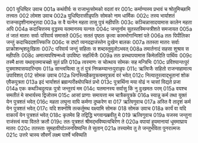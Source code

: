 001	युधिष्ठिर उवाच
001a	कथंवीर्यः स राजाभूत्सोमको वदतां वर
001c	कर्माण्यस्य प्रभावं च श्रोतुमिच्छामि तत्त्वतः
002	लोमश उवाच
002a	युधिष्ठिरासीन्नृपतिः सोमको नाम धार्मिकः
002c	तस्य भार्याशतं राजन्सदृशीनामभूत्तदा
003a	स वै यत्नेन महता तासु पुत्रं महीपतिः
003c	कञ्चिन्नासादयामास कालेन महता अपि
004a	कदाचित्तस्य वृद्धस्य यतमानस्य यत्नतः
004c	जन्तुर्नाम सुतस्तस्मिन्स्त्रीशते समजायत
005a	तं जातं मातरः सर्वाः परिवार्य समासते
005c	सततं पृष्ठतः कृत्वा कामभोगान्विशां पते
006a	ततः पिपीलिका जन्तुं कदाचिददशत्स्फिजि
006c	स दष्टो व्यनदद्राजंस्तेन दुःखेन बालकः
007a	ततस्ता मातरः सर्वाः प्राक्रोशन्भृशदुःखिताः
007c	परिवार्य जन्तुं सहिताः स शब्दस्तुमुलोऽभवत्
008a	तमार्तनादं सहसा शुश्राव स महीपतिः
008c	अमात्यपरिषन्मध्ये उपविष्टः सहर्त्विजैः
009a	ततः प्रस्थापयामास किमेतदिति पार्थिवः
009c	तस्मै क्षत्ता यथावृत्तमाचचक्षे सुतं प्रति
010a	त्वरमाणः स चोत्थाय सोमकः सह मन्त्रिभिः
010c	प्रविश्यान्तःपुरं पुत्रमाश्वासयदरिन्दमः
011a	सान्त्वयित्वा तु तं पुत्रं निष्क्रम्यान्तःपुरान्नृपः
011c	ऋत्विजैः सहितो राजन्सहामात्य उपाविशत्
012	सोमक उवाच
012a	धिगस्त्विहैकपुत्रत्वमपुत्रत्वं वरं भवेत्
012c	नित्यातुरत्वाद्भूतानां शोक एवैकपुत्रता
013a	इदं भार्याशतं ब्रह्मन्परीक्ष्योपचितं प्रभो
013c	पुत्रार्थिना मया वोढं न चासां विद्यते प्रजा
014a	एकः कथञ्चिदुत्पन्नः पुत्रो जन्तुरयं मम
014c	यतमानस्य सर्वासु किं नु दुःखमतः परम्
015a	वयश्च समतीतं मे सभार्यस्य द्विजोत्तम
015c	आसां प्राणाः समायत्ता मम चात्रैकपुत्रके
016a	स्यान्नु कर्म तथा युक्तं येन पुत्रशतं भवेत्
016c	महता लघुना वापि कर्मणा दुष्करेण वा
017	ऋत्विगुवाच
017a	अस्ति वै तादृशं कर्म येन पुत्रशतं भवेत्
017c	यदि शक्नोषि तत्कर्तुमथ वक्ष्यामि सोमक
018	सोमक उवाच
018a	कार्यं वा यदि वाकार्यं येन पुत्रशतं भवेत्
018c	कृतमेव हि तद्विद्धि भगवान्प्रब्रवीतु मे
019	ऋत्विगुवाच
019a	यजस्व जन्तुना राजंस्त्वं मया वितते क्रतौ
019c	ततः पुत्रशतं श्रीमद्भविष्यत्यचिरेण ते
020a	वपायां हूयमानायां धूममाघ्राय मातरः
020c	ततस्ताः सुमहावीर्याञ्जनयिष्यन्ति ते सुतान्
021a	तस्यामेव तु ते जन्तुर्भविता पुनरात्मजः
021c	उत्तरे चास्य सौवर्णं लक्ष्म पार्श्वे भविष्यति
